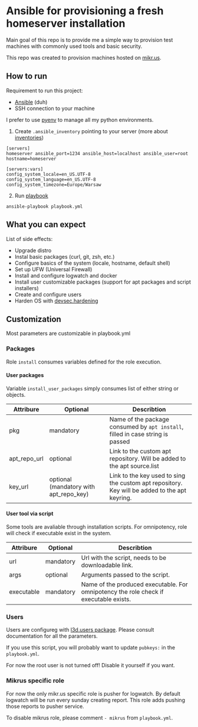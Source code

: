 # Ansible for provisioning a fresh homeserver installation

Main goal of this repo is to provide me a simple way to provision test machines with commonly used tools and basic security.

This repo was created to provision machines hosted on [mikr.us](https://mikr.us/).

## How to run

Requirement to run this project:
- [Ansible](https://docs.ansible.com/ansible/latest/installation_guide/intro_installation.html) (duh)
- SSH connection to your machine

I prefer to use [pyenv](https://github.com/pyenv/pyenv) to manage all my python environments.

1. Create `.ansible_inventory` pointing to your server (more about [inventories](https://docs.ansible.com/ansible/latest/inventory_guide/intro_inventory.html))
```
[servers]
homeserver ansible_port=1234 ansible_host=localhost ansible_user=root hostname=homeserver

[servers:vars]
config_system_locale=en_US.UTF-8
config_system_language=en_US.UTF-8
config_system_timezone=Europe/Warsaw
```
2. Run [playbook](https://docs.ansible.com/ansible/latest/network/getting_started/first_playbook.html)
```
ansible-playbook playbook.yml
```

## What you can expect

List of side effects:
- Upgrade distro
- Instal basic packages (curl, git, zsh, etc.)
- Configure basics of the system (locale, hostname, default shell)
- Set up UFW (Universal Firewall)
- Install and configure logwatch and docker
- Install user customizable packages (support for apt packages and script installers)
- Create and configure users
- Harden OS with [devsec.hardening](https://github.com/dev-sec/ansible-collection-hardening)

## Customization

Most parameters are customizable in playbook.yml

### Packages

Role `install` consumes variables defined for the role execution.

#### User packages

Variable `install_user_packages` simply consumes list of either string or objects.

| Attribure | Optional | Describtion |
|-|-|-|
| pkg | mandatory | Name of the package consumed by `apt install`, filled in case string is passed |
| apt_repo_url | optional | Link to the custom apt repository. Will be added to the apt source.list |
| key_url | optional (mandatory with apt_repo_key) |  Link to the key used to sing the custom apt repository. Key will be added to the apt keyring. |

#### User tool via script

Some tools are avaliable through installation scripts. For omnipotency, role will check if executable exist in the system.

| Attribure | Optional | Describtion |
|-|-|-|
| url | mandatory | Url with the script, needs to be downloadable link. |
| args | optional | Arguments passed to the script. |
| executable | mandatory | Name of the produced executable. For omnipotency the role check if executable exists. |

### Users

Users are configureg with [l3d.users package](https://galaxy.ansible.com/ui/repo/published/l3d/users/). Please consult documentation for all the parameters.

If you use this script, you will probably want to update `pubkeys:` in the `playbook.yml`.

For now the root user is not turned off! Disable it yourself if you want.

### Mikrus specific role

For now the only mikr.us specific role is pusher for logwatch. By default logwatch will be run every sunday creating report. This role adds pushing those reports to pusher service.

To disable mikrus role, please comment `- mikrus` from `playbook.yml`.
